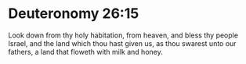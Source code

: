 # Deuteronomy 26:15

Look down from thy holy habitation, from heaven, and bless thy people Israel, and the land which thou hast given us, as thou swarest unto our fathers, a land that floweth with milk and honey.